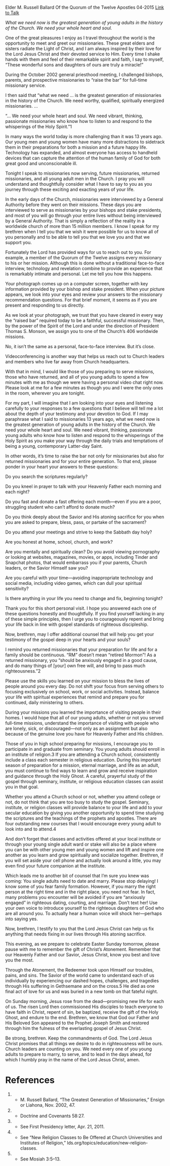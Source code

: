Elder M. Russell Ballard
Of the Quorum of the Twelve Apostles
04-2015
[Link to Talk](https://www.churchofjesuschrist.org/study/general-conference/2015/04/the-greatest-generation-of-young-adults?lang=eng)

_What we need now is the greatest generation of young adults in the history of the Church. We need your whole heart and soul._

One of the great pleasures I enjoy as I travel throughout the world is the opportunity to meet and greet our missionaries. These great elders and sisters radiate the Light of Christ, and I am always inspired by their love for the Lord Jesus Christ and their devoted service to Him. Every time I shake hands with them and feel of their remarkable spirit and faith, I say to myself, “These wonderful sons and daughters of ours are truly a miracle!”

During the October 2002 general priesthood meeting, I challenged bishops, parents, and prospective missionaries to “raise the bar” for full-time missionary service.

I then said that “what we need … is the greatest generation of missionaries in the history of the Church. We need worthy, qualified, spiritually energized missionaries. …

“… We need your whole heart and soul. We need vibrant, thinking, passionate missionaries who know how to listen to and respond to the whisperings of the Holy Spirit.”1

In many ways the world today is more challenging than it was 13 years ago. Our young men and young women have many more distractions to sidetrack them in their preparations for both a mission and a future happy life. Technology has expanded, and almost everyone has access to handheld devices that can capture the attention of the human family of God for both great good and unconscionable ill.

Tonight I speak to missionaries now serving, future missionaries, returned missionaries, and all young adult men in the Church. I pray you will understand and thoughtfully consider what I have to say to you as you journey through these exciting and exacting years of your life.

In the early days of the Church, missionaries were interviewed by a General Authority before they went on their missions. These days you are interviewed to serve as missionaries by your bishops and stake presidents, and most of you will go through your entire lives without being interviewed by a General Authority. That is simply a reflection of the reality in a worldwide church of more than 15 million members. I know I speak for my brethren when I tell you that we wish it were possible for us to know all of you personally and to be able to tell you that we love you and that we support you.

Fortunately the Lord has provided ways for us to reach out to you. For example, a member of the Quorum of the Twelve assigns every missionary to his or her mission. Although this is done without a traditional face-to-face interview, technology and revelation combine to provide an experience that is remarkably intimate and personal. Let me tell you how this happens.

Your photograph comes up on a computer screen, together with key information provided by your bishop and stake president. When your picture appears, we look into your eyes and review your answers to the missionary recommendation questions. For that brief moment, it seems as if you are present and responding to us directly.

As we look at your photograph, we trust that you have cleared in every way the “raised bar” required today to be a faithful, successful missionary. Then, by the power of the Spirit of the Lord and under the direction of President Thomas S. Monson, we assign you to one of the Church’s 406 worldwide missions.

No, it isn’t the same as a personal, face-to-face interview. But it’s close.

Videoconferencing is another way that helps us reach out to Church leaders and members who live far away from Church headquarters.

With that in mind, I would like those of you preparing to serve missions, those who have returned, and all of you young adults to spend a few minutes with me as though we were having a personal video chat right now. Please look at me for a few minutes as though you and I were the only ones in the room, wherever you are tonight.

For my part, I will imagine that I am looking into your eyes and listening carefully to your responses to a few questions that I believe will tell me a lot about the depth of your testimony and your devotion to God. If I may paraphrase what I said to missionaries 13 years ago, what we need now is the greatest generation of young adults in the history of the Church. We need your whole heart and soul. We need vibrant, thinking, passionate young adults who know how to listen and respond to the whisperings of the Holy Spirit as you make your way through the daily trials and temptations of being a young, contemporary Latter-day Saint.

In other words, it’s time to raise the bar not only for missionaries but also for returned missionaries and for your entire generation. To that end, please ponder in your heart your answers to these questions:





Do you search the scriptures regularly?





Do you kneel in prayer to talk with your Heavenly Father each morning and each night?





Do you fast and donate a fast offering each month—even if you are a poor, struggling student who can’t afford to donate much?





Do you think deeply about the Savior and His atoning sacrifice for you when you are asked to prepare, bless, pass, or partake of the sacrament?





Do you attend your meetings and strive to keep the Sabbath day holy?





Are you honest at home, school, church, and work?





Are you mentally and spiritually clean? Do you avoid viewing pornography or looking at websites, magazines, movies, or apps, including Tinder and Snapchat photos, that would embarrass you if your parents, Church leaders, or the Savior Himself saw you?





Are you careful with your time—avoiding inappropriate technology and social media, including video games, which can dull your spiritual sensitivity?





Is there anything in your life you need to change and fix, beginning tonight?





Thank you for this short personal visit. I hope you answered each one of these questions honestly and thoughtfully. If you find yourself lacking in any of these simple principles, then I urge you to courageously repent and bring your life back in line with gospel standards of righteous discipleship.

Now, brethren, may I offer additional counsel that will help you get your testimony of the gospel deep in your hearts and your souls?

I remind you returned missionaries that your preparation for life and for a family should be continuous. “RM” doesn’t mean “retired Mormon”! As a returned missionary, you “should be anxiously engaged in a good cause, and do many things of [your] own free will, and bring to pass much righteousness.”2

Please use the skills you learned on your mission to bless the lives of people around you every day. Do not shift your focus from serving others to focusing exclusively on school, work, or social activities. Instead, balance your life with spiritual experiences that remind and prepare you for continued, daily ministering to others.

During your missions you learned the importance of visiting people in their homes. I would hope that all of our young adults, whether or not you served full-time missions, understand the importance of visiting with people who are lonely, sick, or discouraged—not only as an assignment but also because of the genuine love you have for Heavenly Father and His children.

Those of you in high school preparing for missions, I encourage you to participate in and graduate from seminary. You young adults should enroll in an institute of religion.3 If you are attending a Church school, consistently include a class each semester in religious education. During this important season of preparation for a mission, eternal marriage, and life as an adult, you must continue to find ways to learn and grow and receive inspiration and guidance through the Holy Ghost. A careful, prayerful study of the gospel through seminary, institute, or religious education classes can assist you in that goal.

Whether you attend a Church school or not, whether you attend college or not, do not think that you are too busy to study the gospel. Seminary, institute, or religion classes will provide balance to your life and add to your secular education by giving you another opportunity to spend time studying the scriptures and the teachings of the prophets and apostles. There are four outstanding new courses that I would encourage every young adult to look into and to attend.4

And don’t forget that classes and activities offered at your local institute or through your young single adult ward or stake will also be a place where you can be with other young men and young women and lift and inspire one another as you learn and grow spiritually and socialize together. Brethren, if you will set aside your cell phone and actually look around a little, you may even find your future companion at the institute.

Which leads me to another bit of counsel that I’m sure you knew was coming: You single adults need to date and marry. Please stop delaying! I know some of you fear family formation. However, if you marry the right person at the right time and in the right place, you need not fear. In fact, many problems you encounter will be avoided if you are “anxiously engaged” in righteous dating, courting, and marriage. Don’t text her! Use your own voice to introduce yourself to the righteous daughters of God who are all around you. To actually hear a human voice will shock her—perhaps into saying yes.

Now, brethren, I testify to you that the Lord Jesus Christ can help us fix anything that needs fixing in our lives through His atoning sacrifice.

This evening, as we prepare to celebrate Easter Sunday tomorrow, please pause with me to remember the gift of Christ’s Atonement. Remember that our Heavenly Father and our Savior, Jesus Christ, know you best and love you the most.



Through the Atonement, the Redeemer took upon Himself our troubles, pains, and sins. The Savior of the world came to understand each of us individually by experiencing our dashed hopes, challenges, and tragedies through His suffering in Gethsemane and on the cross.5 He died as one final act of love for us and was buried in a new tomb on that fateful night.

On Sunday morning, Jesus rose from the dead—promising new life for each of us. The risen Lord then commissioned His disciples to teach everyone to have faith in Christ, repent of sin, be baptized, receive the gift of the Holy Ghost, and endure to the end. Brethren, we know that God our Father and His Beloved Son appeared to the Prophet Joseph Smith and restored through him the fulness of the everlasting gospel of Jesus Christ.

Be strong, brethren. Keep the commandments of God. The Lord Jesus Christ promises that all things we desire to do in righteousness will be ours. Church leaders are counting on you. We need every one of you young adults to prepare to marry, to serve, and to lead in the days ahead, for which I humbly pray in the name of the Lord Jesus Christ, amen.

# References
1. - M. Russell Ballard, “The Greatest Generation of Missionaries,” Ensign or Liahona, Nov. 2002, 47.
2. - Doctrine and Covenants 58:27.
3. - See First Presidency letter, Apr. 21, 2011.
4. - See “New Religion Classes to Be Offered at Church Universities and Institutes of Religion,” lds.org/topics/education/new-religion-classes.
5. - See Mosiah 3:5–13.